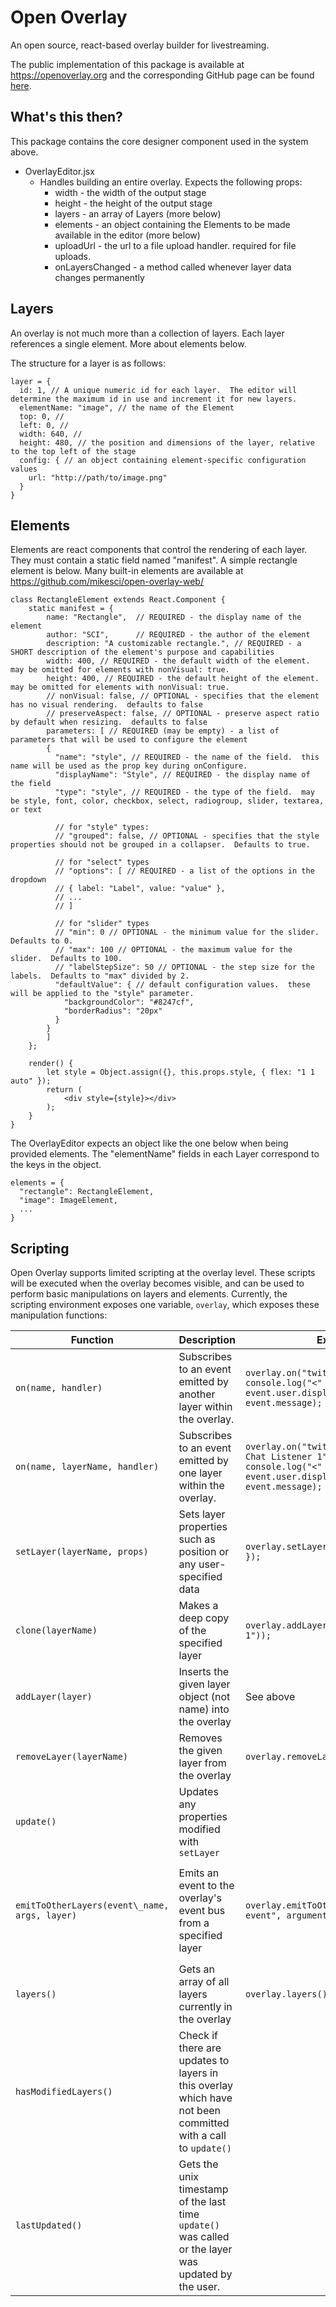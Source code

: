 # Open Overlay
An open source, react-based overlay builder for livestreaming.

The public implementation of this package is available at https://openoverlay.org and the corresponding GitHub page can be found [here](https://github.com/mikesci/open-overlay-web).

## What's this then?

This package contains the core designer component used in the system above.

- OverlayEditor.jsx
  - Handles building an entire overlay.  Expects the following props:
    - width - the width of the output stage
    - height - the height of the output stage
    - layers - an array of Layers (more below)
    - elements - an object containing the Elements to be made available in the editor (more below)
    - uploadUrl - the url to a file upload handler.  required for file uploads.
    - onLayersChanged - a method called whenever layer data changes permanently
  
## Layers
An overlay is not much more than a collection of layers.  Each layer references a single element.  More about elements below.

The structure for a layer is as follows:
```
layer = {
  id: 1, // A unique numeric id for each layer.  The editor will determine the maximum id in use and increment it for new layers.
  elementName: "image", // the name of the Element
  top: 0, //
  left: 0, //
  width: 640, //
  height: 480, // the position and dimensions of the layer, relative to the top left of the stage
  config: { // an object containing element-specific configuration values
    url: "http://path/to/image.png"
  }
}
```

## Elements
Elements are react components that control the rendering of each layer.  They must contain a static field named "manifest".  A simple rectangle element is below.  Many built-in elements are available at https://github.com/mikesci/open-overlay-web/

```
class RectangleElement extends React.Component {
    static manifest = {
        name: "Rectangle",  // REQUIRED - the display name of the element
        author: "SCI",      // REQUIRED - the author of the element
        description: "A customizable rectangle.", // REQUIRED - a SHORT description of the element's purpose and capabilities
        width: 400, // REQUIRED - the default width of the element. may be omitted for elements with nonVisual: true.
        height: 400, // REQUIRED - the default height of the element. may be omitted for elements with nonVisual: true.
        // nonVisual: false, // OPTIONAL - specifies that the element has no visual rendering.  defaults to false
        // preserveAspect: false, // OPTIONAL - preserve aspect ratio by default when resizing.  defaults to false
        parameters: [ // REQUIRED (may be empty) - a list of parameters that will be used to configure the element
        {
          "name": "style", // REQUIRED - the name of the field.  this name will be used as the prop key during onConfigure.
          "displayName": "Style", // REQUIRED - the display name of the field
          "type": "style", // REQUIRED - the type of the field.  may be style, font, color, checkbox, select, radiogroup, slider, textarea, or text
          
          // for "style" types:
          // "grouped": false, // OPTIONAL - specifies that the style properties should not be grouped in a collapser.  Defaults to true.
          
          // for "select" types
          // "options": [ // REQUIRED - a list of the options in the dropdown
          // { label: "Label", value: "value" },
          // ...
          // ]
          
          // for "slider" types
          // "min": 0 // OPTIONAL - the minimum value for the slider.  Defaults to 0.
          // "max": 100 // OPTIONAL - the maximum value for the slider.  Defaults to 100.
          // "labelStepSize": 50 // OPTIONAL - the step size for the labels.  Defaults to "max" divided by 2.
          "defaultValue": { // default configuration values.  these will be applied to the "style" parameter.
            "backgroundColor": "#8247cf",
            "borderRadius": "20px"
          }
        }
        ]
    };
  
    render() {
        let style = Object.assign({}, this.props.style, { flex: "1 1 auto" });
        return (
            <div style={style}></div>
        );
    }
}
```

The OverlayEditor expects an object like the one below when being provided elements.  The "elementName" fields in each Layer correspond to the keys in the object.
```
elements = {
  "rectangle": RectangleElement,
  "image": ImageElement,
  ...
}
```

## Scripting
Open Overlay supports limited scripting at the overlay level. These scripts will be executed when the overlay becomes visible, and can be used to perform basic manipulations on layers and elements. Currently, the scripting environment exposes one variable, `overlay`, which exposes these manipulation functions:

**Function**|**Description**|**Example**|**Explanation**
-----|-----|-----|-----
`on(name, handler)`|Subscribes to an event emitted by another layer within the overlay.|`overlay.on("twitch-chat", event => { console.log("<" + event.user.display-name + "> " + event.message); });`|Logs twitch chat messages
`on(name, layerName, handler)`|Subscribes to an event emitted by one layer within the overlay.|`overlay.on("twitch-chat", "Twitch Chat Listener 1", event => { console.log("<" + event.user.display-name + "> " + event.message); });`| 
`setLayer(layerName, props)`|Sets layer properties such as position or any user-specified data|`overlay.setLayer("Text 1", { top: 20 });`|Shifts the `Text 1` layer 20 pixels from the top of the frame
`clone(layerName)`|Makes a deep copy of the specified layer|`overlay.addLayer(overlay.clone("Text 1"));`|Copies the `Text 1` layer and inserts it into the overlay
`addLayer(layer)`|Inserts the given layer object (not name) into the overlay|See above| 
`removeLayer(layerName)`|Removes the given layer from the overlay|`overlay.removeLayer("Text 1");`|Removes the `Text 1` layer from the overlay
`update()`|Updates any properties modified with `setLayer`| | 
`emitToOtherLayers(event\_name, args, layer)`|Emits an event to the overlay's event bus from a specified layer|`overlay.emitToOtherLayers("test-event", argumentObject, testLayer);`|Emits a "test-event" with the argument `argumentObject` from the layer stored in the variable `testLayer`.
`layers()`|Gets an array of all layers currently in the overlay|`overlay.layers()[0]`|Gets the first layer in the overlay.
`hasModifiedLayers()`|Check if there are updates to layers in this overlay which have not been committed with a call to `update()`| | 
`lastUpdated()`|Gets the unix timestamp of the last time `update()` was called or the layer was updated by the user.| | 
